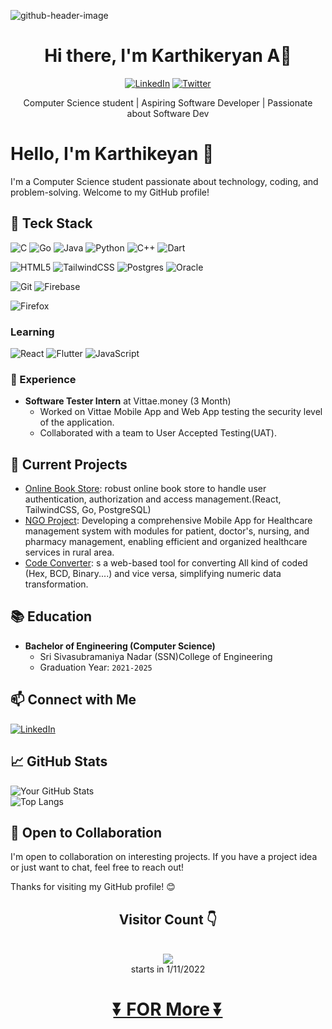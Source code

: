 <p align="center">
  
![github-header-image](https://github.com/KKBUGHUNTER/KKBUGHUNTER/assets/91019132/da6f55a4-daf0-42f2-86dd-75e834a861fc)

  
</p>

<h1 align="center">Hi there, I'm Karthikeryan A👋</h1>

<p align="center">
  <a href="https://www.linkedin.com/in/karthikeyan-a-b2385123b/"><img alt="LinkedIn" src="https://img.shields.io/badge/LinkedIn-karthikeyan_A-blue?style=flat-square&logo=linkedin"></a>
  <a href="https://x.com/Karthik08156342?t=r6KpCKAeFZYSznGFOr7xWA&s=03"><img alt="Twitter" src="https://img.shields.io/badge/Twitter-Karthikeyan08156342-blue?style=flat-square&logo=twitter"></a>
<!--   <a href="https://yourwebsite.com/"><img alt="Website" src="https://img.shields.io/badge/Website-Karthikeyan_A-9cf?style=flat-square"></a> -->
</p>

<p align="center">Computer Science student | Aspiring Software Developer | Passionate about Software Dev</p>


# Hello, I'm Karthikeyan 👋

I'm a Computer Science student passionate about technology, coding, and problem-solving. Welcome to my GitHub profile!

## 🔧 Teck Stack
![C](https://img.shields.io/badge/c-%2300599C.svg?style=for-the-badge&logo=c&logoColor=white) ![Go](https://img.shields.io/badge/go-%2300ADD8.svg?style=for-the-badge&logo=go&logoColor=white) ![Java](https://img.shields.io/badge/java-%23ED8B00.svg?style=for-the-badge&logo=openjdk&logoColor=white) ![Python](https://img.shields.io/badge/python-3670A0?style=for-the-badge&logo=python&logoColor=ffdd54) ![C++](https://img.shields.io/badge/c++-%2300599C.svg?style=for-the-badge&logo=c%2B%2B&logoColor=white) ![Dart](https://img.shields.io/badge/dart-%230175C2.svg?style=for-the-badge&logo=dart&logoColor=white) 

![HTML5](https://img.shields.io/badge/html5-%23E34F26.svg?style=for-the-badge&logo=html5&logoColor=white) ![TailwindCSS](https://img.shields.io/badge/tailwindcss-%2338B2AC.svg?style=for-the-badge&logo=tailwind-css&logoColor=white)  ![Postgres](https://img.shields.io/badge/postgres-%23316192.svg?style=for-the-badge&logo=postgresql&logoColor=white) ![Oracle](https://img.shields.io/badge/Oracle-F80000?style=for-the-badge&logo=oracle&logoColor=white) 

![Git](https://img.shields.io/badge/git-%23F05033.svg?style=for-the-badge&logo=git&logoColor=white) ![Firebase](https://img.shields.io/badge/Firebase-039BE5?style=for-the-badge&logo=Firebase&logoColor=white)

![Firefox](https://img.shields.io/badge/Firefox-FF7139?style=for-the-badge&logo=Firefox-Browser&logoColor=white)

### Learning
![React](https://img.shields.io/badge/react-%2320232a.svg?style=for-the-badge&logo=react&logoColor=%2361DAFB) ![Flutter](https://img.shields.io/badge/Flutter-%2302569B.svg?style=for-the-badge&logo=Flutter&logoColor=white) ![JavaScript](https://img.shields.io/badge/javascript-%23323330.svg?style=for-the-badge&logo=javascript&logoColor=%23F7DF1E)

### 💼 Experience

- **Software Tester Intern** at Vittae.money (3 Month)
  - Worked on Vittae Mobile App and Web App testing the security level of the application.
  - Collaborated with a team to User Accepted Testing(UAT).
  
<!-- - **Teaching Assistant** at [Your University] (Month Year - Month Year)
  - Assisted professors in [courses or subjects you TAed for].
  - Provided support to students by [mention how you helped students]. -->
  

## 🌱 Current Projects

- [Online Book Store](https://github.com/KKBUGHUNTER/Online_book_store): robust online book store to handle user authentication, authorization and access management.(React, TailwindCSS, Go, PostgreSQL)
- [NGO Project](https://github.com/KKBUGHUNTER/Flutter): Developing a comprehensive Mobile App for Healthcare management system with modules for patient, doctor's, nursing, and pharmacy management, enabling efficient and organized healthcare services in rural area.
- [Code Converter](https://github.com/KKBUGHUNTER/Project_Code_Converters_web): s a web-based tool for converting All kind of coded (Hex, BCD, Binary....) and vice versa, simplifying numeric data transformation.

## 📚 Education

- **Bachelor of Engineering (Computer Science)**
  - Sri Sivasubramaniya Nadar (SSN)College of Engineering
  - Graduation Year: `2021-2025`

## 📫 Connect with Me
 [![LinkedIn](https://img.shields.io/badge/linkedin-%230077B5.svg?style=for-the-badge&logo=linkedin&logoColor=white)](https://www.linkedin.com/in/karthikeyan-a-b2385123b/)
 
<!-- - Portfolio Website: [Your Portfolio Website](Portfolio URL) -->

## 📈 GitHub Stats

![Your GitHub Stats](https://github-readme-stats.vercel.app/api?username=KKBUGHUNTER&show_icons=true)
<br>
![Top Langs](https://github-readme-stats.vercel.app/api/top-langs/?username=kkBUGHUNTER&hide=Jupyter%20Notebook&langs_count=9)


<!-- ## 🌟 Featured Repositories

[![Repo 1](https://github-readme-stats.vercel.app/api/pin/?username=KKBUGHUNTER&repo=Repo1&show_owner=true)](Link to Repo 1)
[![Repo 2](https://github-readme-stats.vercel.app/api/pin/?username=YourUsername&repo=Repo2&show_owner=true)](Link to Repo 2)  -->

## 🤝 Open to Collaboration

I'm open to collaboration on interesting projects. If you have a project idea or just want to chat, feel free to reach out!

<!-- ## 📝 Blog

I occasionally write about tech and programming on my blog: [Link to Blog](Blog URL) -->

Thanks for visiting my GitHub profile! 😊


<div align="center"> 
 <h2> Visitor Count 👇</h2> <br>
 <img src="https://profile-counter.glitch.me/KKBUGHUNTER/count.svg"> <br>
starts in 1/11/2022
<h1> <a href="https://github.com/KKBUGHUNTER?tab=repositories">⏬ FOR More ⏬</a><h1>
</div>
        

